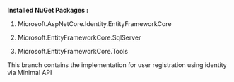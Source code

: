 **Installed NuGet Packages :**

1. Microsoft.AspNetCore.Identity.EntityFrameworkCore

2. Microsoft.EntityFrameworkCore.SqlServer

3. Microsoft.EntityFrameworkCore.Tools

This branch contains the implementation for user registration using identity via Minimal API
